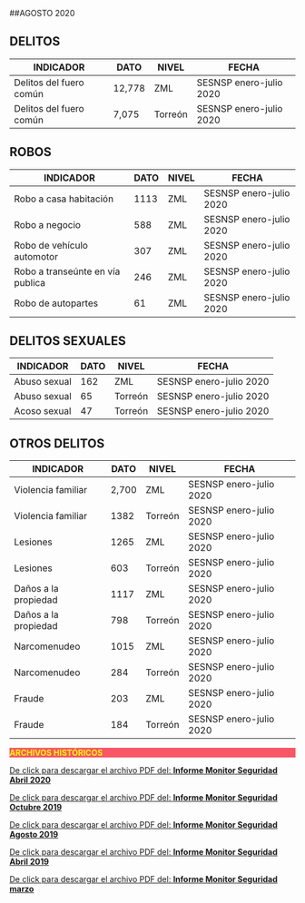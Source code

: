 
##AGOSTO 2020

## DELITOS
| INDICADOR                         | DATO      | NIVEL     | FECHA                         |
|---------------------------------------|---------------|---------------|-------------------------------|
| Delitos del fuero común       |12,778     | ZML       | SESNSP enero-julio 2020   |
| Delitos del fuero común       |7,075      | Torreón   | SESNSP enero-julio 2020   |

## ROBOS
| INDICADOR                         | DATO      | NIVEL     | FECHA                         |
|---------------------------------------|---------------|---------------|-------------------------------|
| Robo a casa habitación            |1113       | ZML       | SESNSP enero-julio 2020   |
| Robo a negocio            |588        | ZML       | SESNSP enero-julio 2020   |
| Robo de vehículo automotor        |307        | ZML       | SESNSP enero-julio 2020   |
| Robo a transeúnte en vía publica  |246        | ZML       | SESNSP enero-julio 2020   |
| Robo de autopartes            |61     | ZML       | SESNSP enero-julio 2020   |

## DELITOS SEXUALES
| INDICADOR                         | DATO      | NIVEL     | FECHA                         |
|---------------------------------------|---------------|---------------|-------------------------------|
| Abuso sexual                  |162        | ZML       | SESNSP enero-julio 2020   |
| Abuso sexual                  |65     | Torreón   | SESNSP enero-julio 2020   |
| Acoso sexual                  |47         | Torreón   | SESNSP enero-julio 2020   |

## OTROS DELITOS
| INDICADOR                         | DATO      | NIVEL     | FECHA                         |
|---------------------------------------|---------------|---------------|-------------------------------|
| Violencia familiar            |2,700      | ZML       | SESNSP enero-julio 2020   |
| Violencia familiar            |1382       | Torreón   | SESNSP enero-julio 2020   |
| Lesiones                      |1265       | ZML       | SESNSP enero-julio 2020   |
| Lesiones                      |603        | Torreón   | SESNSP enero-julio 2020   |
| Daños a la propiedad          |1117       | ZML       | SESNSP enero-julio 2020   |
| Daños a la propiedad          |798        | Torreón   | SESNSP enero-julio 2020   |
| Narcomenudeo                  |1015       | ZML       | SESNSP enero-julio 2020   |
| Narcomenudeo                  |284        | Torreón   | SESNSP enero-julio 2020   |
| Fraude                        |203        | ZML       | SESNSP enero-julio 2020   |
| Fraude                        |184        | Torreón   | SESNSP enero-julio 2020   |



<p style="background-color:#f95666;color:yellow;"><strong>ARCHIVOS HISTÓRICOS</strong></p>

[De click para descargar el archivo PDF del:   <strong>Informe Monitor Seguridad Abril 2020</strong>](http://www.trcimplan.gob.mx/monitores/seguridad/Monitor-Seguridad-abril-2020.pdf)
</br>

[De click para descargar el archivo PDF del:   <strong>Informe Monitor Seguridad Octubre 2019</strong>](http://www.trcimplan.gob.mx/monitores/seguridad/Monitor-Seguridad-Octubre-2019.pdf)
</br>

[De click para descargar el archivo PDF del:   <strong>Informe Monitor Seguridad Agosto 2019</strong>](http://www.trcimplan.gob.mx/monitores/seguridad/Monitor-Seguridad-Agosto-2019.pdf)
</br>

[De click para descargar el archivo PDF del:   <strong>Informe Monitor Seguridad Abril 2019</strong>](http://www.trcimplan.gob.mx/monitores/seguridad/Monitor-Seguridad-abril-2019.pdf)
</br>

[De click para descargar el archivo PDF del:   <strong>Informe Monitor Seguridad marzo</strong>](http://www.trcimplan.gob.mx/monitores/seguridad/Monitor-seguridad-2018.pdf)
</br>
